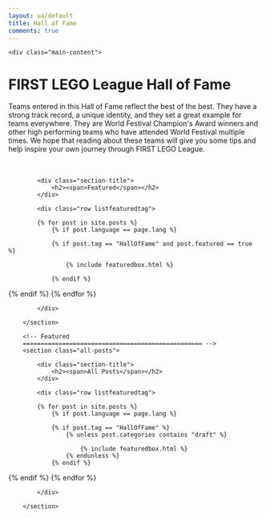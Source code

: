 ```yaml
---
layout: ua/default
title: Hall of Fame
comments: true
---
```



<!-- We reopen main-content and container -->

<div class="container-fluid">

    <div class="main-content">
<div class="section-title text-center">

<h1>FIRST LEGO League Hall of Fame</h1>
</div>

Teams entered in this Hall of Fame reflect the best of the best. They have a strong track record, a unique identity, and they set a great example for teams everywhere. They are World Festival Champion's Award winners and other high performing teams who have attended World Festival multiple times. We hope that reading about these teams will give you some tips and help inspire your own journey through FIRST LEGO League.
<br><br><br>
        <!-- Featured
        ================================================== -->
        <section class="featured-posts">

            <div class="section-title">
                <h2><span>Featured</span></h2>
            </div>

            <div class="row listfeaturedtag">

            {% for post in site.posts %}
                {% if post.language == page.lang %}

                {% if post.tag == "HallOfFame" and post.featured == true %}

                    {% include featuredbox.html %}

                {% endif %}
{% endif %}
            {% endfor %}

            </div>

        </section>

        <!-- Featured
        ================================================== -->
        <section class="all-posts">

            <div class="section-title">
                <h2><span>All Posts</span></h2>
            </div>

            <div class="row listfeaturedtag">

            {% for post in site.posts %}
                {% if post.language == page.lang %}

                {% if post.tag == "HallOfFame" %}
                    {% unless post.categories contains "draft" %}

                        {% include featuredbox.html %}
                    {% endunless %}
                {% endif %}
{% endif %}
            {% endfor %}

            </div>

        </section>
